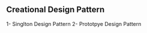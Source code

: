 Creational Design Pattern
------------------------------
1- Singlton Design Pattern
2- Prototpye Design Pattern
